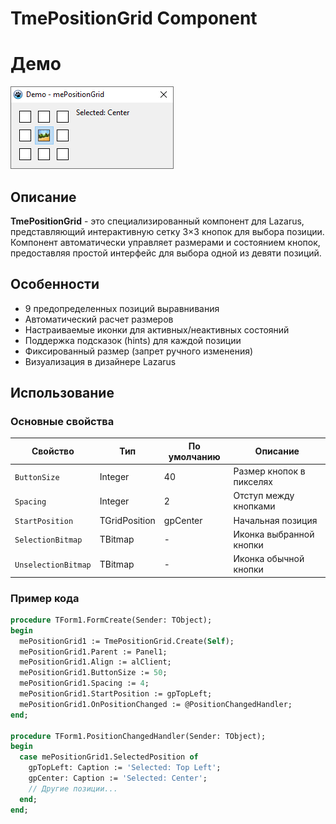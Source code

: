 # TmePositionGrid Component

# Демо
![TmePositionGrid Preview](preview.png)

## Описание

**TmePositionGrid** - это специализированный компонент для Lazarus, представляющий интерактивную сетку 3×3 кнопок для выбора позиции. Компонент автоматически управляет размерами и состоянием кнопок, предоставляя простой интерфейс для выбора одной из девяти позиций.

## Особенности

- 9 предопределенных позиций выравнивания
- Автоматический расчет размеров
- Настраиваемые иконки для активных/неактивных состояний
- Поддержка подсказок (hints) для каждой позиции
- Фиксированный размер (запрет ручного изменения)
- Визуализация в дизайнере Lazarus

## Использование

### Основные свойства

| Свойство            | Тип           | По умолчанию | Описание                |
|---------------------|---------------|--------------|-------------------------|
| `ButtonSize`        | Integer       | 40           | Размер кнопок в пикселях|
| `Spacing`           | Integer       | 2            | Отступ между кнопками   |
| `StartPosition`     | TGridPosition | gpCenter     | Начальная позиция       |
| `SelectionBitmap`   | TBitmap       | -            | Иконка выбранной кнопки |
| `UnselectionBitmap` | TBitmap       | -            | Иконка обычной кнопки   |

### Пример кода

```pascal
procedure TForm1.FormCreate(Sender: TObject);
begin
  mePositionGrid1 := TmePositionGrid.Create(Self);
  mePositionGrid1.Parent := Panel1;
  mePositionGrid1.Align := alClient;
  mePositionGrid1.ButtonSize := 50;
  mePositionGrid1.Spacing := 4;
  mePositionGrid1.StartPosition := gpTopLeft;
  mePositionGrid1.OnPositionChanged := @PositionChangedHandler;
end;

procedure TForm1.PositionChangedHandler(Sender: TObject);
begin
  case mePositionGrid1.SelectedPosition of
    gpTopLeft: Caption := 'Selected: Top Left';
    gpCenter: Caption := 'Selected: Center';
    // Другие позиции...
  end;
end;
